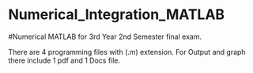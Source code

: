 # Numerical_Integration_MATLAB
#Numerical MATLAB for 3rd Year 2nd Semester final exam.

There are 4 programming files with (.m) extension.
 For Output and graph there include 1 pdf and 1 Docs file.
